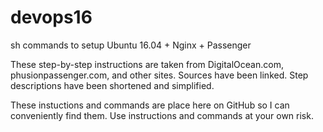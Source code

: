 # devops16
sh commands to setup Ubuntu 16.04 + Nginx + Passenger

These step-by-step instructions are taken from DigitalOcean.com, phusionpassenger.com, and other sites.
Sources have been linked. Step descriptions have been shortened and simplified.

These instuctions and commands are place here on GitHub so I can conveniently find them. 
Use instructions and commands at your own risk.


